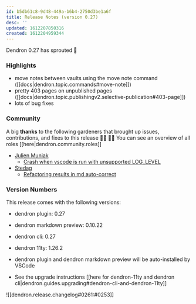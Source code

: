 ```yaml
---
id: b5db61c8-9d48-449a-b6b4-2750d3be1a6f
title: Release Notes (version 0.27)
desc: ''
updated: 1612207850316
created: 1612204959344
---
```


Dendron 0.27 has sprouted :seedling:

### Highlights
- move notes between vaults using the move note command ([[docs|dendron.topic.commands#move-note]])
- pretty 403 pages on unpublished pages ([[docs|dendron.topic.publishingv2.selective-publication#403-page]])
- lots of bug fixes

### Community

A big **thanks** to the following gardeners that brought up issues, contributions, and fixes to this release :man_farmer: :woman_farmer: 
You can see an overview of all roles [[here|dendron.community.roles]]

- [Julien Muniak](https://github.com/Darune)
    - [Crash when vscode is run with unsupported LOG_LEVEL](https://github.com/dendronhq/dendron/issues/466)
- [Stedag](https://github.com/Stedag)
    - [Refactoring results in md auto-correct](https://github.com/dendronhq/dendron/issues/467)

### Version Numbers
This release comes with the following versions:
- dendron plugin: 0.27
- dendron markdown preview: 0.10.22
- dendron cli: 0.27
- dendron 11ty: 1.26.2
- dendron plugin and dendron markdown preview will be auto-installed by VSCode

- See the upgrade instructions [[here for dendron-11ty and dendron cli|dendron.guides.upgrading#dendron-cli-and-dendron-11ty]]


![[dendron.release.changelog#0261:#0253]]